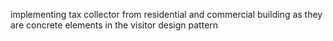 implementing tax collector from residential and commercial building as they are concrete elements in the visitor design pattern